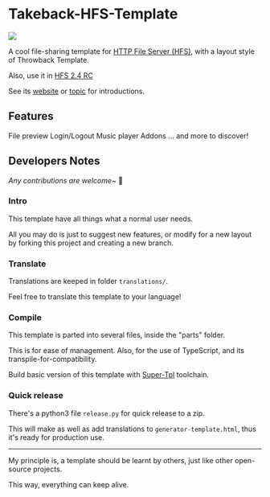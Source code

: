 # Takeback-HFS-Template

<img src="https://camo.githubusercontent.com/687218ac1d4ad59dafea8da6b06ca05a358712d6faa1723bcdfc96f427f69236/687474703a2f2f72656a6574746f2e636f6d2f666f72756d2f696e6465782e7068703f616374696f6e3d646c6174746163683b746f7069633d31333238372e303b6174746163683d393839383b696d616765" />

A cool file-sharing template for [HTTP File Server (HFS)](https://www.rejetto.com/hfs/), with a layout style of Throwback Template.

Also, use it in [HFS 2.4 RC](https://github.com/rejetto/hfs2/releases)

See its [website](https://naitlee.github.io/Takeback-HFS-Template/) or [topic](http://rejetto.com/forum/index.php?topic=13287.0) for introductions.

## Features
File preview
Login/Logout
Music player
Addons
... and more to discover!

## Developers Notes

*Any contributions are welcome~* 🎉

### Intro
This template have all things what a normal user needs.

All you may do is just to suggest new features, or modify for a new layout by forking this project and creating a new branch.

### Translate
Translations are keeped in folder `translations/`.

Feel free to translate this template to your language!

### Compile
This template is parted into several files, inside the "parts" folder.

This is for ease of management. Also, for the use of TypeScript, and its transpile-for-compatibility.

Build basic version of this template with [Super-Tpl](https://github.com/NaitLee/Super-Tpl) toolchain.

### Quick release
There's a python3 file `release.py` for quick release to a zip.

This will make as well as add translations to `generator-template.html`, thus it's ready for production use.

----

My principle is, a template should be learnt by others, just like other open-source projects.

This way, everything can keep alive.
